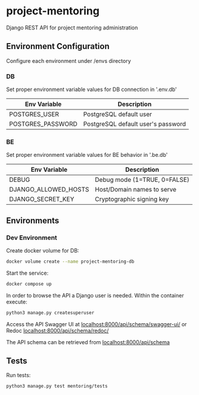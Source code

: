 # project-mentoring

Django REST API for project mentoring administration

## Environment Configuration

Configure each environment under /envs directory

### DB

Set proper environment variable values for DB connection in '.env.db'

| Env Variable             | Description                          |
|--------------------------|--------------------------------------|
| POSTGRES_USER            | PostgreSQL default user              |
| POSTGRES_PASSWORD        | PostgreSQL default user's password   |

### BE

Set proper environment variable values for BE behavior in '.be.db'

| Env Variable             | Description                          |
|--------------------------|--------------------------------------|
| DEBUG                    | Debug mode (1=TRUE, 0=FALSE)         |
| DJANGO_ALLOWED_HOSTS     | Host/Domain names to serve           |
| DJANGO_SECRET_KEY        | Cryptographic signing key            |

## Environments

### Dev Environment

Create docker volume for DB:

```bash
docker volume create --name project-mentoring-db
```

Start the service:

```bash
docker compose up
```

In order to browse the API a Django user is needed. Within the container execute:

```bash
python3 manage.py createsuperuser
```

Access the API Swagger UI at [localhost:8000/api/schema/swagger-ui/](http://localhost:8000/api/schema/swagger-ui/) or Redoc [localhost:8000/api/schema/redoc/](http://localhost:8000/api/schema/redoc/)

The API schema can be retrieved from [localhost:8000/api/schema](http://localhost:8000/api/schema)

## Tests

Run tests:

```bash
python3 manage.py test mentoring/tests
```
